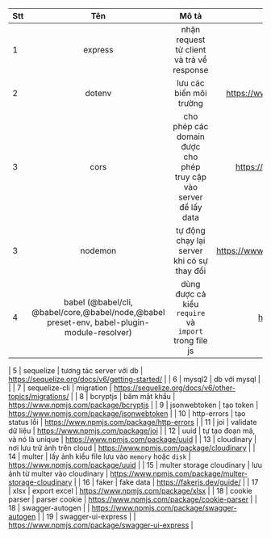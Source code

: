 | Stt |                                             Tên                                             |                               Mô tả                               |                                  Link |
| :-- | :-----------------------------------------------------------------------------------------: | :---------------------------------------------------------------: | ------------------------------------: |
| 1   |                                           express                                           |             nhận request từ client và trả về response             |                https://expressjs.com/ |
| 2   |                                           dotenv                                            |                      lưu các biến môi trường                      |  https://www.npmjs.com/package/dotenv |
| 3   |                                            cors                                             | cho phép các domain được cho phép truy cập vào server để lấy data |    https://www.npmjs.com/package/cors |
| 3   |                                           nodemon                                           |            tự động chạy lại server khi có sự thay đổi             | https://www.npmjs.com/package/nodemon |
| 4   | babel (@babel/cli, @babel/core,@babel/node,@babel preset-env, babel-plugin-module-resolver) |       dùng được cả kiểu `require` và `import` trong file js       |      https://babeljs.io/docs/en/usage |

| 5 | sequelize | tương tác server với db | https://sequelize.org/docs/v6/getting-started/ |
| 6 | mysql2 | db với mysql | |
| 7 | sequelize-cli | migration | https://sequelize.org/docs/v6/other-topics/migrations/ |
| 8 | bcryptjs | băm mật khẩu | https://www.npmjs.com/package/bcryptjs |
| 9 | jsonwebtoken | tạo token | https://www.npmjs.com/package/jsonwebtoken |
| 10 | http-errors | tạo status lỗi | https://www.npmjs.com/package/http-errors |
| 11 | joi | validate dữ liệu | https://www.npmjs.com/package/joi |
| 12 | uuid | tự tạo đoạn mã, và nó là unique | https://www.npmjs.com/package/uuid |
| 13 | cloudinary | nơi lưu trữ ảnh trên cloud | https://www.npmjs.com/package/cloudinary |
| 14 | multer | lấy ảnh kiểu file lưu vào `memory` hoặc `disk` | https://www.npmjs.com/package/uuid |
| 15 | multer storage cloudinary | lưu ảnh từ multer vào cloudinary | https://www.npmjs.com/package/multer-storage-cloudinary |
| 16 | faker | fake data | https://fakerjs.dev/guide/ |
| 17 | xlsx | export excel | https://www.npmjs.com/package/xlsx |
| 18 | cookie parser | parser cookie | https://www.npmjs.com/package/cookie-parser |
| 18 | swagger-autogen | | https://www.npmjs.com/package/swagger-autogen |
| 19 | swagger-ui-express | | https://www.npmjs.com/package/swagger-ui-express |
